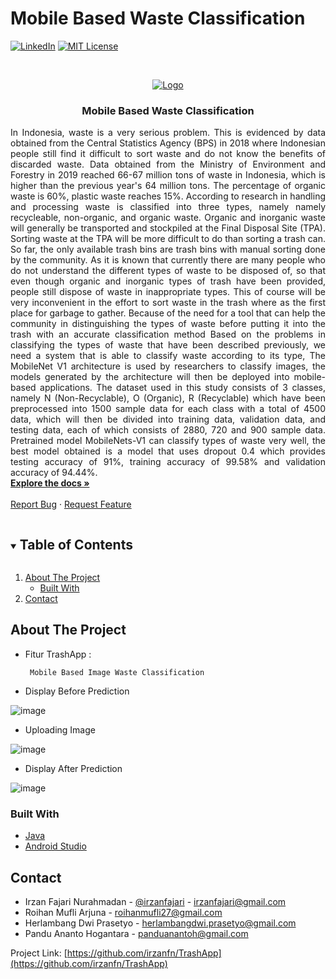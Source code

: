 # Mobile Based Waste Classification
[![LinkedIn][linkedin-shield]][linkedin-url]
[![MIT License][license-shield]][license-url]



<!-- PROJECT LOGO -->
<br />
<p align="center">
  <a href="https://github.com/irzanfn/TrashApp">
    <img src="https://2021.icimcis.org/wp-content/uploads/2021/04/Logo-Banner-2021-2-1.png" alt="Logo">
  </a>

  <h3 align="center">Mobile Based Waste Classification</h3>
  <p align="justify">
    In Indonesia, waste is a very serious problem. This is evidenced by data obtained from the Central Statistics Agency (BPS) in 2018 where Indonesian people still find it difficult to sort waste and do not know the benefits of discarded waste. Data obtained from the Ministry of Environment and Forestry in 2019 reached 66-67 million tons of waste in Indonesia, which is higher than the previous year's 64 million tons. The percentage of organic waste is 60%, plastic waste reaches 15%. According to research in handling and processing waste is classified into three types, namely namely recycleable, non-organic, and organic waste. Organic and inorganic waste will generally be transported and stockpiled at the Final Disposal Site (TPA). Sorting waste at the TPA will be more difficult to do than sorting a trash can. So far, the only available trash bins are trash bins with manual sorting done by the community. As it is known that currently there are many people who do not understand the different types of waste to be disposed of, so that even though organic and inorganic types of trash have been provided, people still dispose of waste in inappropriate types. This of course will be very inconvenient in the effort to sort waste in the trash where as the first place for garbage to gather. Because of the need for a tool that can help the community in distinguishing the types of waste before putting it into the trash with an accurate classification method Based on the problems in classifying the types of waste that have been described previously, we need a system that is able to classify waste according to its type, The MobileNet V1 architecture is used by researchers to classify images, the models generated by the architecture will then be deployed into mobile-based applications. The dataset used in this study consists of 3 classes, namely N (Non-Recyclable), O (Organic), R (Recyclable) which have been preprocessed into 1500 sample data for each class with a total of 4500 data, which will then be divided into training data, validation data, and testing data, each of which consists of 2880, 720 and 900 sample data. Pretrained model MobileNets-V1 can classify types of waste very well, the best model obtained is a model that uses dropout 0.4 which provides testing accuracy of 91%, training accuracy of 99.58% and validation accuracy of 94.44%.
    <br />
    <a href="https://github.com/irzanfn/TrashApp"><strong>Explore the docs »</strong></a>
    <br />
    <br />
    <a href="https://github.com/irzanfn/TrashApp/issues">Report Bug</a>
    ·
    <a href="https://github.com/irzanfn/TrashApp/issues">Request Feature</a>
  </p>
</p>



<!-- TABLE OF CONTENTS -->
<details open="open">
  <summary><h2 style="display: inline-block">Table of Contents</h2></summary>
  <ol>
    <li>
      <a href="#about-the-project">About The Project</a>
      <ul>
        <li><a href="#built-with">Built With</a></li>
      </ul>
    </li>
    <li><a href="#contact">Contact</a></li>
  </ol>
</details>



<!-- ABOUT THE PROJECT -->
## About The Project
* Fitur TrashApp :

       Mobile Based Image Waste Classification

* Display Before Prediction

![image](![gambar](https://user-images.githubusercontent.com/67045123/132121249-6a72ba52-57c8-43d3-b00c-fedbc7749f89.png))

* Uploading Image

![image](![gambar](https://user-images.githubusercontent.com/67045123/132121266-dab134c4-4d2e-4d50-a9c3-d50e40843ccb.png))

* Display After Prediction

![image](![gambar](https://user-images.githubusercontent.com/67045123/132121272-80124e68-03db-45d6-83d0-99a8dc61736f.png))


### Built With

* [Java](https://www.java.com)
* [Android Studio](https://developer.android.com/)


## Contact

* Irzan Fajari Nurahmadan - [@irzanfajari](https://twitter.com/irzanfajari) - irzanfajari@gmail.com
* Roihan Mufli Arjuna - roihanmufli27@gmail.com
* Herlambang Dwi Prasetyo - herlambangdwi.prasetyo@gmail.com
* Pandu Ananto Hogantara - panduanantoh@gmail.com

Project Link: [https://github.com/irzanfn/TrashApp](https://github.com/irzanfn/TrashApp)


<!-- MARKDOWN LINKS & IMAGES -->
[linkedin-shield]: https://img.shields.io/badge/-LinkedIn-black.svg?style=for-the-badge&logo=linkedin&colorB=555
[linkedin-url]: https://www.linkedin.com/in/irzan-fajari-nurahmadan-92124280/
[license-shield]: https://img.shields.io/github/license/othneildrew/Best-README-Template.svg?style=for-the-badge
[license-url]: https://github.com/othneildrew/Best-README-Template/blob/master/LICENSE.txt
